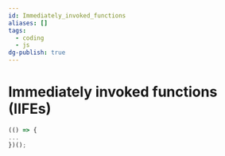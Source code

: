 ```yaml
---
id: Immediately_invoked_functions
aliases: []
tags:
  - coding
  - js
dg-publish: true
---
```

# Immediately invoked functions (IIFEs)

```js
(() => {
...
})();

```